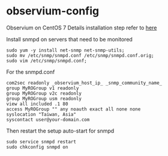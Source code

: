 # observium-config
Observium on CentOS 7
Details installation step refer to [here](http://docs.observium.org/install_rhel7/)

Install snmpd on servers that need to be monitored
```
sudo yum -y install net-snmp net-snmp-utils;
sudo mv /etc/snmp/snmpd.conf /etc/snmp/snmpd.conf.orig;
sudo vim /etc/snmp/snmpd.conf;
```
For the snmpd.conf 
```
com2sec readonly _observium_host_ip_ _snmp_community_name_
group MyROGroup v1 readonly
group MyROGroup v2c readonly
group MyROGroup usm readonly
view all included .1 80
access MyROGroup "" any noauth exact all none none
syslocation "Taiwan, Asia"
syscontact user@your-domain.com
```
Then restart the setup auto-start for snmpd
```
sudo service snmpd restart
sudo chkconfig snmpd on
```
